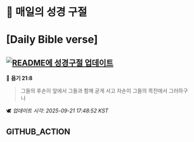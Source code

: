 # 🙏 매일의 성경 구절
# [Daily Bible verse]
## [![README에 성경구절 업데이트](https://github.com/DONGSUKA/first_test/actions/workflows/update-readme-bible.yml/badge.svg)](https://github.com/DONGSUKA/first_test/actions/workflows/update-readme-bible.yml)
<!-- START_BIBLE_VERSE -->
📖 **욥기 21:8**
> 그들의 후손이 앞에서 그들과 함께 굳게 서고 자손이 그들의 목전에서 그러하구나

🕊️ _업데이트 시각: 2025-09-21 17:48:52 KST_
  <!-- END_BIBLE_VERSE -->
## GITHUB_ACTION
